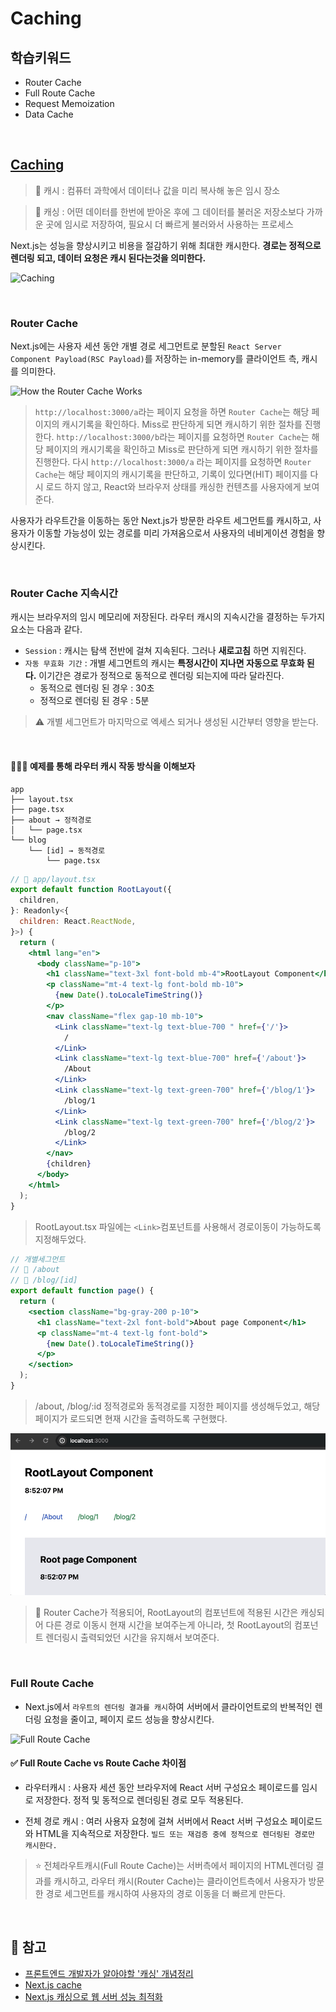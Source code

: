 # Caching

## 학습키워드

- Router Cache
- Full Route Cache
- Request Memoization
- Data Cache

<br/>

## [Caching](https://nextjs.org/docs/app/building-your-application/caching#router-cache)

> 📖 캐시 : 컴퓨터 과학에서 데이터나 값을 미리 복사해 놓은 임시 장소

> 📖 캐싱 : 어떤 데이터를 한번에 받아온 후에 그 데이터를 불러온 저장소보다 가까운 곳에 임시로 저장하여, 필요시 더 빠르게 불러와서 사용하는 프로세스

Next.js는 성능을 향상시키고 비용을 절감하기 위해 최대한 캐시한다. **경로는 정적으로 렌더링 되고, 데이터 요청은 캐시 된다는것을 의미한다.**

![Caching](https://nextjs.org/_next/image?url=%2Fdocs%2Fdark%2Fcaching-overview.png&w=3840&q=75)

<br/>

### Router Cache

Next.js에는 사용자 세션 동안 개별 경로 세그먼트로 분할된 `React Server Component Payload(RSC Payload)`를 저장하는 in-memory를 클라이언트 측, 캐시를 의미한다.

![How the Router Cache Works](https://nextjs.org/_next/image?url=%2Fdocs%2Fdark%2Frouter-cache.png&w=3840&q=75)

> `http://localhost:3000/a`라는 페이지 요청을 하면 `Router Cache`는 해당 페이지의 캐시기록을 확인하다. Miss로 판단하게 되면 캐시하기 위한 절차를 진행한다. `http://localhost:3000/b`라는 페이지를 요청하면 `Router Cache`는 해당 페이지의 캐시기록을 확인하고 Miss로 판단하게 되면 캐시하기 위한 절차를 진행한다. 다시 `http://localhost:3000/a` 라는 페이지를 요청하면 `Router Cache`는 해당 페이지의 캐시기록을 판단하고, 기록이 있다면(HIT) 페이지를 다시 로드 하지 않고, React와 브라우저 상태를 캐싱한 컨텐츠를 사용자에게 보여준다.

사용자가 라우트간을 이동하는 동안 Next.js가 방문한 라우트 세그먼트를 캐시하고, 사용자가 이동할 가능성이 있는 경로를 미리 가져옴으로서 사용자의 네비게이션 경험을 향상시킨다.

<br/>

### Router Cache 지속시간

캐시는 브라우저의 임시 메모리에 저장된다. 라우터 캐시의 지속시간을 결정하는 두가지 요소는 다음과 같다.

- `Session` : 캐시는 탐색 전반에 걸쳐 지속된다. 그러나 **새로고침** 하면 지워진다.
- `자동 무효화 기간` : 개별 세그먼트의 캐시는 **특정시간이 지나면 자동으로 무효화 된다.** 이기간은 경로가 정적으로 동적으로 렌더링 되는지에 따라 달라진다.
  - 동적으로 렌더링 된 경우 : 30초
  - 정적으로 렌더링 된 경우 : 5분

> ⚠️ 개별 세그먼트가 마지막으로 엑세스 되거나 생성된 시간부터 영향을 받는다.

<br/>

#### 👩🏻‍💻 예제를 통해 라우터 캐시 작동 방식을 이해보자

```
app
├── layout.tsx
├── page.tsx
├── about → 정적경로
│   └── page.tsx
└── blog
    └── [id] → 동적경로
        └── page.tsx
```

```jsx
// 📂 app/layout.tsx
export default function RootLayout({
  children,
}: Readonly<{
  children: React.ReactNode,
}>) {
  return (
    <html lang="en">
      <body className="p-10">
        <h1 className="text-3xl font-bold mb-4">RootLayout Component</h1>
        <p className="mt-4 text-lg font-bold mb-10">
          {new Date().toLocaleTimeString()}
        </p>
        <nav className="flex gap-10 mb-10">
          <Link className="text-lg text-blue-700 " href={'/'}>
            /
          </Link>
          <Link className="text-lg text-blue-700" href={'/about'}>
            /About
          </Link>
          <Link className="text-lg text-green-700" href={'/blog/1'}>
            /blog/1
          </Link>
          <Link className="text-lg text-green-700" href={'/blog/2'}>
            /blog/2
          </Link>
        </nav>
        {children}
      </body>
    </html>
  );
}
```

> RootLayout.tsx 파일에는 `<Link>`컴포넌트를 사용해서 경로이동이 가능하도록 지정해두었다.

```jsx
// 개별세그먼트
// 📂 /about
// 📂 /blog/[id]
export default function page() {
  return (
    <section className="bg-gray-200 p-10">
      <h1 className="text-2xl font-bold">About page Component</h1>
      <p className="mt-4 text-lg font-bold">
        {new Date().toLocaleTimeString()}
      </p>
    </section>
  );
}
```

> /about, /blog/:id 정적경로와 동적경로를 지정한 페이지를 생성해두었고, 해당 페이지가 로드되면 현재 시간을 출력하도록 구현했다.

![적용된 화면](../images/router_cache.gif)

> 🧪 Router Cache가 적용되어, RootLayout의 컴포넌트에 적용된 시간은 캐싱되어 다른 경로 이동시 현재 시간을 보여주는게 아니라, 첫 RootLayout의 컴포넌트 렌더링시 출력되었던 시간을 유지해서 보여준다.

<br/>

### Full Route Cache

- Next.js에서 `라우트의 렌더링 결과를 캐시`하여 서버에서 클라이언트로의 반복적인 렌더링 요청을 줄이고, 페이지 로드 성능을 향상시킨다.

![Full Route Cache](https://nextjs.org/_next/image?url=%2Fdocs%2Fdark%2Ffull-route-cache.png&w=3840&q=75)

#### ✅ Full Route Cache vs Route Cache 차이점

- 라우터캐시 : 사용자 세션 동안 브라우저에 React 서버 구성요소 페이로드를 임시로 저장한다. 정적 및 동적으로 렌더링된 경로 모두 적용된다.

- 전체 경로 캐시 : 여러 사용자 요청에 걸쳐 서버에서 React 서버 구성요소 페이로드와 HTML을 지속적으로 저장한다. `빌드 또는 재검증 중에 정적으로 렌더링된 경로만 캐시한다.`

> ⭐️ 전체라우트캐시(Full Route Cache)는 서버측에서 페이지의 HTML렌더링 결과를 캐시하고, 라우터 캐시(Router Cache)는 클라이언트측에서 사용자가 방문한 경로 세그먼트를 캐시하여 사용자의 경로 이동을 더 빠르게 만든다.

<br/>

## 🔗 참고

- [프론트엔드 개발자가 알아야할 '캐싱' 개념정리](https://yozm.wishket.com/magazine/detail/2341/)
- [Next.js cache](https://velog.io/@j_wisdom_h/Next.js-cache)
- [Next.js 캐싱으로 웹 서버 성능 최적화](https://fe-developers.kakaoent.com/2024/240418-optimizing-nextjs-cache/)
